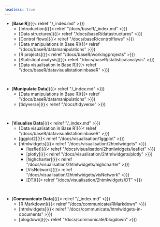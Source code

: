 ```yaml
---
headless: true
---
```



- [**Base R**]({{< relref "/_index.md" >}}) 
    - [Introduction]({{< relref "/docs/baseR/_index.md" >}})
    - [Data structures]({{< relref "/docs/baseR/datastructures" >}})
    - [Control flows]({{< relref "/docs/baseR/controlflows" >}})
    - [Data manipulations in Base R]({{< relref "/docs/baseR/datamanipulations" >}})
    - [R projects]({{< relref "/docs/baseR/workingprojects" >}})
    - [Statistical analysis]({{< relref "/docs/baseR/statisticalanalysis" >}})
    - [Data visualisation in Base R]({{< relref "/docs/baseR/datavisualistationinbaseR" >}})
<br /> 

- [**Munipulate Data**]({{< relref "/_index.md" >}}) 
    - [Data manipulations in Base R]({{< relref "/docs/baseR/datamanipulations" >}})
    - [tidyverse]({{< relref "/docs/tidyverse" >}})
<br /> 

- [**Visualise Data**]({{< relref "/_index.md" >}}) 
    - [Data visualisation in Base R]({{< relref "/docs/baseR/datavisualistationinbaseR" >}})
    - [ggplot2]({{< relref "/docs/visualisation/1ggplot" >}})
    - [htmlwidgets]({{< relref "/docs/visualisation/2htmlwidgets" >}})
      - [leaflet]({{< relref "/docs/visualisation/2htmlwidgets/leaflet" >}})
      - [plotly]({{< relref "/docs/visualisation/2htmlwidgets/plotly" >}})
      - [highcharter]({{< relref "/docs/visualisation/2htmlwidgets/highcharter" >}})
      - [VisNetwork]({{< relref "/docs/visualisation/2htmlwidgets/visNetwork" >}})
      - [DT]({{< relref "/docs/visualisation/2htmlwidgets/DT" >}})
<br /> 

- [**Communicate Data**]({{< relref "/_index.md" >}}) 
    - [R Markdown]({{< relref "/docs/communicate/RMarkdown" >}})
    - [htmlwidgets]({{< relref "/docs/communicate/htmlwidgets-in-documents" >}})
    - [blogdown]({{< relref "/docs/communicate/blogdown" >}})
<br /> 




